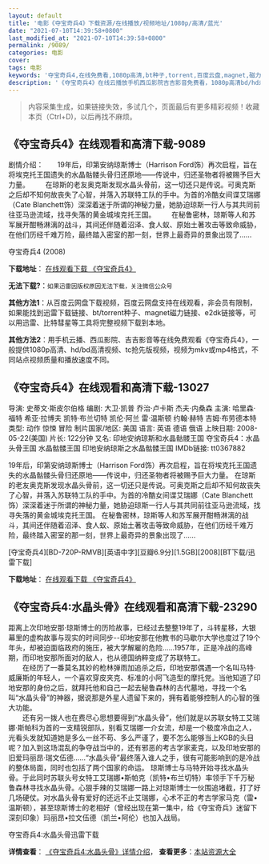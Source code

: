 ```yaml
---
layout: default
title: '电影《夺宝奇兵4》下载资源/在线播放/视频地址/1080p/高清/蓝光'
date: "2021-07-10T14:39:58+0800"
last_modified_at: "2021-07-10T14:39:58+0800"
permalink: /9089/
categories: 电影
cover:
tags: 电影
keywords: '夺宝奇兵4,在线免费看,1080p高清,bt种子,torrent,百度云盘,magnet,磁力链,迅雷下载资源'
description: '《夺宝奇兵4》在线云播放手机西瓜影院吉吉影音免费看，1080p高清bd/hd未删减完整版和tc抢先枪版，mkv/mp4格式，附带bt/torrent种子、magnet/磁力链、百度云盘、网盘资源迅雷下载链接'
---
```


>内容采集生成，如果链接失效，多试几个，页面最后有更多精彩视频！收藏本页（Ctrl+D)，以后再找不麻烦。


## 《夺宝奇兵4》在线观看和高清下载-9089

剧情介绍：　　19年后，印第安纳琼斯博士（Harrison Ford饰）再次启程，旨在将埃克托王国遗失的水晶骷髅头骨归还原地——传说中，归还圣物者将被赐予巨大力量。 　　在琼斯的老友奥克斯发现水晶头骨前，这一切还只是传说。可奥克斯之后却不知何故丧失了心智，并落入苏联特工队的手中。为首的冷酷女间谍艾瑞娜（Cate Blanchett饰）深深着迷于所谓的神秘力量，她胁迫琼斯一行人与其共同前往亚马逊流域，找寻失落的黄金城埃克托王国。 　　在秘鲁密林，琼斯等人和苏军展开酣畅淋漓的战斗，其间还伴随着沼泽、食人蚁、原始土著攻击等致命威胁，在他们历经千难万险，最终踏入密室的那一刻，世界上最奇异的景象出现了……


夺宝奇兵4 (2008)

**下载地址**： [在线观看下载 《夺宝奇兵4》](https://www.btbtdy.me/btdy/dy9971.html) 


**无法下载?**：`如果迅雷因版权原因无法下载，关注微信公众号 `

**其他方法1**：从百度云网盘下载视频，百度云网盘支持在线观看，非会员有限制，如果能找到迅雷下载链接、bt/torrent种子、magnet磁力链接、e2dk链接等，可以用迅雷、比特彗星等工具将完整视频下载到本地。

**其他方法2**：用手机云播、西瓜影院、吉吉影音等在线免费观看《夺宝奇兵4》，一般提供1080p高清、hd/bd高清视频、tc抢先版视频，视频为mkv或mp4格式，不同站点视频质量和播放速度不同。


## 《夺宝奇兵4》在线观看和高清下载-13027

导演: 史蒂文·斯皮尔伯格 编剧: 大卫·凯普 乔治·卢卡斯 杰夫·内桑森 主演: 哈里森·福特 希亚·拉博夫 凯特·布兰切特 凯伦·阿兰 雷·温斯顿 约翰·赫特 吉姆·布劳德本特 类型: 动作 惊悚 冒险 制片国家/地区: 美国 语言: 英语 德语 俄语 上映日期: 2008-05-22(美国) 片长: 122分钟 又名: 印地安纳琼斯和水晶骷髅王国 夺宝奇兵4：水晶头骨王国 水晶骷髅王国 印地安纳琼斯之水晶骷髅王国 IMDb链接: tt0367882

19年后，印第安纳琼斯博士（Harrison Ford饰）再次启程，旨在将埃克托王国遗失的水晶骷髅头骨归还原地——传说中，归还圣物者将被赐予巨大力量。 在琼斯的老友奥克斯发现水晶头骨前，这一切还只是传说。可奥克斯之后却不知何故丧失了心智，并落入苏联特工队的手中。为首的冷酷女间谍艾瑞娜（Cate Blanchett饰）深深着迷于所谓的神秘力量，她胁迫琼斯一行人与其共同前往亚马逊流域，找寻失落的黄金城埃克托王国。 在秘鲁密林，琼斯等人和苏军展开酣畅淋漓的战斗，其间还伴随着沼泽、食人蚁、原始土著攻击等致命威胁，在他们历经千难万险，最终踏入密室的那一刻，世界上最奇异的景象出现了……


[夺宝奇兵4][BD-720P-RMVB][英语中字][豆瓣6.9分][1.5GB][2008][BT下载/迅雷下载]

**下载地址**： [在线观看下载 《夺宝奇兵4》](https://www.btdx8.com/torrent/indiana_jones_and_the_kingdom_of_the_crystal_skull_2008.html) 


## 《夺宝奇兵4:水晶头骨》在线观看和高清下载-23290

距离上次印地安那·琼斯博士的历险故事，已经过去整整19年了，斗转星移，大银幕里的虚构故事与现实的时间同步--印地安那在他教书的马歇尔大学也度过了19个年头，却被迫面临政府的施压，被大学解雇的危险&hellip;…1957年，正是冷战的高峰期，而印地安那所面对的敌人，也从德国纳粹变成了苏联特工。<br />　　在经历了一番莫名其妙的枪林弹雨加追杀之后，印地安那偶遇一个名叫马特&middot;威廉斯的年轻人，一个喜欢穿皮夹克、标准的小阿飞造型的摩托党。当他知道了印地安那的身份之后，就拜托他和自己一起去秘鲁森林的古代墓地，寻找一个名叫&ldquo;水晶头骨”的神器，据说那是外星人遗留下来的，拥有着能够控制人的心智的强大功能。<br />　　还有另一拨人也在费尽心思想要得到&ldquo;水晶头骨”，他们就是以苏联女特工艾瑞娜·斯帕科为首的一支精锐部队，别看艾瑞娜一介女流，却是一个极度冷血之人，光看头发就知道她是多么一丝不苟、多么严谨了，要不怎么能够当上KGB的头目呢？加入到这场混乱的争夺战当中的，还有邪恶的考古学家麦克，以及印地安那的旧爱玛丽昂&middot;瑞文伍德……“水晶头骨”最终落入谁人之手，很有可能影响到的是冷战的整体局面，同时也包括了两个国家的命运。 琼斯博士与马特开始寻找水晶头骨。于此同时苏联头号女特工艾瑞娜&bull;斯帕克（凯特•布兰切特）率领手下千万秘鲁森林寻找水晶头骨。心狠手辣的艾瑞娜一路上对琼斯博士一伙围追堵截，打了好几场硬仗。对水晶头骨有爱好的还远不止艾瑞娜，心术不正的考古学家马克（雷•温斯顿），甚至琼斯博士的老相好（曾经出现在第一集中，给《夺宝奇兵》迷留下深刻印象）玛丽昂•拉文伍德（凯兰&bull;阿伦）也加入战局。


夺宝奇兵4:水晶头骨迅雷下载

**详情查看**： [《夺宝奇兵4:水晶头骨》详情介绍](/movie/23290/)， **查看更多**：[本站资源大全](/movie/t/all/)

